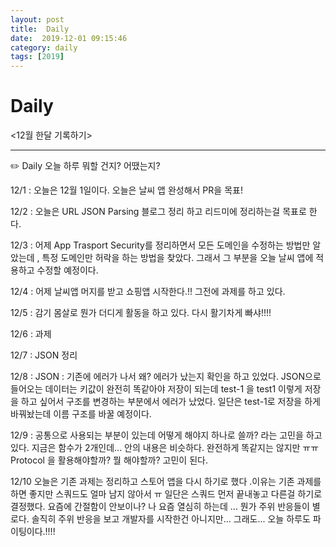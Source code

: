 ```yaml
---
layout: post
title:  Daily
date:  2019-12-01 09:15:46
category: daily
tags: [2019]
---
```


# Daily

<12월 한달 기록하기>

------

✏️ Daily 오늘 하루 뭐할 건지? 어땠는지?

12/1 : 오늘은 12월 1일이다. 
오늘은 날씨 앱 완성해서 PR을 목표!

12/2 : 오늘은 URL JSON Parsing 블로그 정리 하고 리드미에 정리하는걸 목표로 한다.

12/3 : 어제 App Trasport Security를 정리하면서 모든 도메인을 수정하는 방법만 알았는데 , 특정 도메인만 허락을 하는 방법을 찾았다. 그래서 그 부분을 오늘 날씨 앱에 적용하고 수정할 예정이다. 

12/4 : 어제 날씨앱 머지를 받고 쇼핑앱 시작한다.!! 그전에 과제를 하고 있다. 

12/5 : 감기 몸살로 뭔가 더디게 활동을 하고 있다. 다시 활기차게 빠샤!!!!

12/6 : 과제

12/7 : JSON 정리

12/8 : JSON : 기존에 에러가 나서 왜? 에러가 났는지 확인을 하고 있었다. JSON으로 들어오는 데이터는 키값이 완전히 똑같아야 저장이 되는데 test-1 을 test1 이렇게 저장을 하고 싶어서 구조를 변경하는 부분에서 에러가 났었다. 일단은 test-1로 저장을 하게 바꿔놨는데 이름 구조를 바꿀 예정이다. 

12/9 : 공통으로 사용되는 부분이 있는데 어떻게 해야지 하나로 쓸까? 라는 고민을 하고 있다. 지금은 함수가 2개인데... 안의 내용은 비슷하다. 완전하게 똑같지는 않지만 ㅠㅠ Protocol 을 활용해야할까? 뭘 해야할까? 고민이 된다.

12/10 오늘은 기존 과제는 정리하고 스토어 앱을 다시 하기로 했다 .이유는 기존 과제를 하면 좋지만 스쿼드도 얼마 남지 않아서 ㅠ 일단은 스쿼드 먼저 끝내놓고 다른걸 하기로 결정했다. 요즘에 간절함이 안보이나? 나 요즘 열심히 하는데 ... 뭔가 주위 반응들이 별로다. 솔직히 주위 반응을 보고 개발자를 시작한건 아니지만... 그래도... 오늘 하루도 파이팅이다.!!!!
